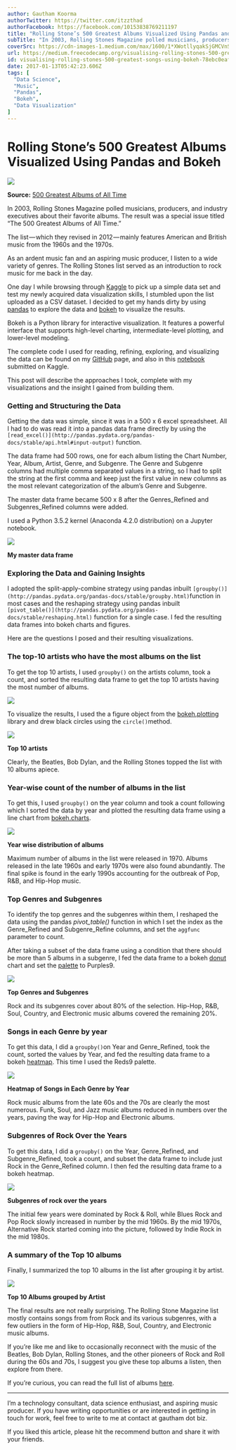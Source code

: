 ```yaml
---
author: Gautham Koorma
authorTwitter: https://twitter.com/itzzthad
authorFacebook: https://facebook.com/10153838769211197
title: "Rolling Stone’s 500 Greatest Albums Visualized Using Pandas and Bokeh"
subTitle: "In 2003, Rolling Stones Magazine polled musicians, producers, and industry executives about their favorite albums. The result was a speci..."
coverSrc: https://cdn-images-1.medium.com/max/1600/1*XWotllyqakSjGMCVnSavuA.jpeg
url: https://medium.freecodecamp.org/visualising-rolling-stones-500-greatest-songs-using-bokeh-78ebc0eaff3f
id: visualising-rolling-stones-500-greatest-songs-using-bokeh-78ebc0eaff3f
date: 2017-01-13T05:42:23.606Z
tags: [
  "Data Science",
  "Music",
  "Pandas",
  "Bokeh",
  "Data Visualization"
]
---
```

# Rolling Stone’s 500 Greatest Albums Visualized Using Pandas and Bokeh



![](https://cdn-images-1.medium.com/max/1600/1*XWotllyqakSjGMCVnSavuA.jpeg)

**Source:** [500 Greatest Albums of All Time](http://www.rollingstone.com/music/lists/500-greatest-albums-of-all-time-20120531)



In 2003, Rolling Stones Magazine polled musicians, producers, and industry executives about their favorite albums. The result was a special issue titled “The 500 Greatest Albums of All Time.”

The list — which they revised in 2012 — mainly features American and British music from the 1960s and the 1970s.

As an ardent music fan and an aspiring music producer, I listen to a wide variety of genres. The Rolling Stones list served as an introduction to rock music for me back in the day.

One day I while browsing through [Kaggle](https://www.kaggle.com/notgibs/500-greatest-albums-of-all-time-rolling-stone) to pick up a simple data set and test my newly acquired data visualization skills, I stumbled upon the list uploaded as a CSV dataset. I decided to get my hands dirty by using [pandas](http://pandas.pydata.org/pandas-docs/stable/) to explore the data and [bokeh](http://bokeh.pydata.org/en/latest/) to visualize the results.

Bokeh is a Python library for interactive visualization. It features a powerful interface that supports high-level charting, intermediate-level plotting, and lower-level modeling.

The complete code I used for reading, refining, exploring, and visualizing the data can be found on my [GitHub](https://github.com/itzzthad/kaggle-exercises/tree/master/rollingstones-dataset) page, and also in this [notebook](https://www.kaggle.com/thadx89/d/notgibs/500-greatest-albums-of-all-time-rolling-stone/exploring-and-visualizing-using-bokeh/notebook) submitted on Kaggle.

This post will describe the approaches I took, complete with my visualizations and the insight I gained from building them.

### Getting and Structuring the Data

Getting the data was simple, since it was in a 500 x 6 excel spreadsheet. All I had to do was read it into a pandas data frame directly by using the `[read_excel()](http://pandas.pydata.org/pandas-docs/stable/api.html#input-output)` function.

The data frame had 500 rows, one for each album listing the Chart Number, Year, Album, Artist, Genre, and Subgenre. The Genre and Subgenre columns had multiple comma separated values in a string, so I had to split the string at the first comma and keep just the first value in new columns as the most relevant categorization of the album’s Genre and Subgenre.

The master data frame became 500 x 8 after the Genres_Refined and Subgenres_Refined columns were added.

I used a Python 3.5.2 kernel (Anaconda 4.2.0 distribution) on a Jupyter notebook.



![](https://cdn-images-1.medium.com/max/1600/1*ZHfD7jgzC3VRrm2mFSUClg.png)

**My master data frame**



### Exploring the Data and Gaining Insights

I adopted the split-apply-combine strategy using pandas inbuilt `[groupby()](http://pandas.pydata.org/pandas-docs/stable/groupby.html)`function in most cases and the reshaping strategy using pandas inbuilt `[pivot_table()](http://pandas.pydata.org/pandas-docs/stable/reshaping.html)` function for a single case. I fed the resulting data frames into bokeh charts and figures.

Here are the questions I posed and their resulting visualizations.

### **The top-10 artists who have the most albums on the list**

To get the top 10 artists, I used `groupby()` on the artists column, took a count, and sorted the resulting data frame to get the top 10 artists having the most number of albums.



![](https://cdn-images-1.medium.com/max/1600/1*HzBwUzMt1ZsbDuG5cFA-1A.png)



To visualize the results, I used the a figure object from the [bokeh.plotting](http://bokeh.pydata.org/en/0.10.0/docs/reference/plotting.html) library and drew black circles using the `circle()`method.







![](https://cdn-images-1.medium.com/max/2000/1*pk7dfhdaLovdiA0AhUNCxQ.png)

**Top 10 artists**







Clearly, the Beatles, Bob Dylan, and the Rolling Stones topped the list with 10 albums apiece.

### Year-wise count of the number of albums in the list

To get this, I used `groupby()` on the year column and took a count following which I sorted the data by year and plotted the resulting data frame using a line chart from [bokeh.charts](http://bokeh.pydata.org/en/latest/docs/reference/charts.html).







![](https://cdn-images-1.medium.com/max/2000/1*Jtq4c-Y4rwl1HBPzScYqXA.png)

**Year wise distribution of albums**







Maximum number of albums in the list were released in 1970\. Albums released in the late 1960s and early 1970s were also found abundantly. The final spike is found in the early 1990s accounting for the outbreak of Pop, R&B, and Hip-Hop music.

### Top Genres and Subgenres

To identify the top genres and the subgenres within them, I reshaped the data using the pandas _pivot_table()_ function in which I set the index as the Genre_Refined and Subgenre_Refine columns, and set the `aggfunc` parameter to count.

After taking a subset of the data frame using a condition that there should be more than 5 albums in a subgenre, I fed the data frame to a bokeh [donut](http://bokeh.pydata.org/en/latest/docs/gallery/donut_chart.html) chart and set the [palette](http://bokeh.pydata.org/en/0.10.0/docs/gallery/palettes.html) to Purples9.







![](https://cdn-images-1.medium.com/max/2000/1*FkI36PlWoHxXwcOGHee6IQ.png)

**Top Genres and Subgenres**







Rock and its subgenres cover about 80% of the selection. Hip-Hop, R&B, Soul, Country, and Electronic music albums covered the remaining 20%.

### Songs in each Genre by year

To get this data, I did a `groupby()`on Year and Genre_Refined, took the count, sorted the values by Year, and fed the resulting data frame to a bokeh [heatmap](http://bokeh.pydata.org/en/latest/docs/gallery/heatmap_chart.html). This time I used the Reds9 palette.







![](https://cdn-images-1.medium.com/max/2000/1*vyOcv6nE2BuVn7xsgCvQUw.png)

**Heatmap of Songs in Each Genre by Year**







Rock music albums from the late 60s and the 70s are clearly the most numerous. Funk, Soul, and Jazz music albums reduced in numbers over the years, paving the way for Hip-Hop and Electronic albums.

### Subgenres of Rock Over the Years

To get this data, I did a `groupby()` on the Year, Genre_Refined, and Subgenre_Refined, took a count, and subset the data frame to include just Rock in the Genre_Refined column. I then fed the resulting data frame to a bokeh heatmap.







![](https://cdn-images-1.medium.com/max/2000/1*o5iYjNpk5xULPzmAdvKXig.png)

**Subgenres of rock over the years**







The initial few years were dominated by Rock & Roll, while Blues Rock and Pop Rock slowly increased in number by the mid 1960s. By the mid 1970s, Alternative Rock started coming into the picture, followed by Indie Rock in the mid 1980s.

### A summary of the Top 10 albums

Finally, I summarized the top 10 albums in the list after grouping it by artist.



![](https://cdn-images-1.medium.com/max/1600/1*_OFvDn4PeJlpKtC-D-fhyw.png)

**Top 10 Albums grouped by Artist**



The final results are not really surprising. The Rolling Stone Magazine list mostly contains songs from from Rock and its various subgenres, with a few outliers in the form of Hip-Hop, R&B, Soul, Country, and Electronic music albums.

If you’re like me and like to occasionally reconnect with the music of the Beatles, Bob Dylan, Rolling Stones, and the other pioneers of Rock and Roll during the 60s and 70s, I suggest you give these top albums a listen, then explore from there.

If you’re curious, you can read the full list of albums [here](http://www.rollingstone.com/music/lists/500-greatest-albums-of-all-time-20120531).











* * *







I’m a technology consultant, data science enthusiast, and aspiring music producer. If you have writing opportunities or are interested in getting in touch for work, feel free to write to me at contact at gautham dot biz.

If you liked this article, please hit the recommend button and share it with your friends.








